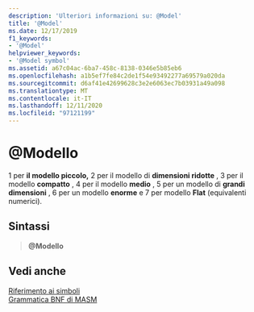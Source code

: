 ```yaml
---
description: 'Ulteriori informazioni su: @Model'
title: '@Model'
ms.date: 12/17/2019
f1_keywords:
- '@Model'
helpviewer_keywords:
- '@Model symbol'
ms.assetid: a67c04ac-6ba7-458c-8138-0346e5b85eb6
ms.openlocfilehash: a1b5ef7fe84c2de1f54e93492277a69579a020da
ms.sourcegitcommit: d6af41e42699628c3e2e6063ec7b03931a49a098
ms.translationtype: MT
ms.contentlocale: it-IT
ms.lasthandoff: 12/11/2020
ms.locfileid: "97121199"
---
```

# <a name="model"></a>\@Modello

1 per **il modello piccolo,** 2 per il modello di **dimensioni ridotte** , 3 per il modello **compatto** , 4 per il modello **medio** , 5 per un modello di **grandi dimensioni** , 6 per un modello **enorme** e 7 per modello **Flat** (equivalenti numerici).

## <a name="syntax"></a>Sintassi

> **\@Modello**

## <a name="see-also"></a>Vedi anche

[Riferimento ai simboli](symbols-reference.md)\
[Grammatica BNF di MASM](masm-bnf-grammar.md)
